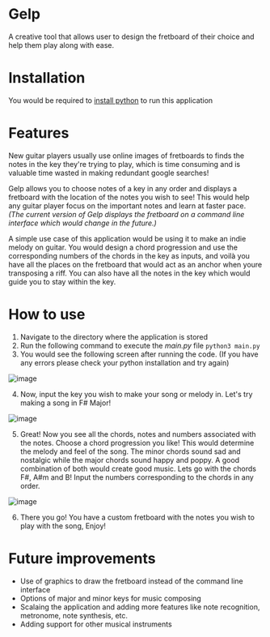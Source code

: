 # Gelp
A creative tool that allows user to design the fretboard of their choice and help them play along with ease.
# Installation
You would be required to [install python](https://www.python.org/downloads/) to run this application
# Features
New guitar players usually use online images of fretboards to finds the notes in the key they're trying to play, which is time consuming and is valuable time wasted in making redundant google searches!

Gelp allows you to choose notes of a key in any order and displays a fretboard with the location of the notes you wish to see! This would help any guitar player focus on the important notes and learn at faster pace. *(The current version of Gelp displays the fretboard on a command line interface which would change in the future.)*

A simple use case of this application would be using it to make an indie melody on guitar. You would design a chord progression and use the corresponding numbers of the chords in the key as inputs, and voilà you have all the places on the fretboard that would act as an anchor when youre transposing a riff. You can also have all the notes in the key which would guide you to stay within the key.

# How to use
1. Navigate to the directory where the application is stored
2. Run the following command to execute the *main.py* file
```python3 main.py```
3. You would see the following screen after running the code. (If you have any errors please check your python installation and try again)

![image](https://user-images.githubusercontent.com/48922638/149992089-48151f70-261e-43d9-a8a5-c0618e453a0c.png)

4. Now, input the key you wish to make your song or melody in. Let's try making a song in F# Major!

![image](https://user-images.githubusercontent.com/48922638/149992420-3aea7dc6-c333-4cae-9c65-44af4507f40d.png)

5. Great! Now you see all the chords, notes and numbers associated with the notes. Choose a chord progression you like! This would determine the melody and feel of the song. The minor chords sound sad and nostalgic while the major chords sound happy and poppy. A good combination of both would create good music. Lets go with the chords F#, A#m and B! Input the numbers corresponding to the chords in any order.

![image](https://user-images.githubusercontent.com/48922638/149993311-9729ea63-ed81-428e-92b1-f6e4ffa4b55b.png)

6. There you go! You have a custom fretboard with the notes you wish to play with the song, Enjoy!

# Future improvements

* Use of graphics to draw the fretboard instead of the command line interface
* Options of major and minor keys for music composing
* Scalaing the application and adding more features like note recognition, metronome, note synthesis, etc.
* Adding support for other musical instruments

